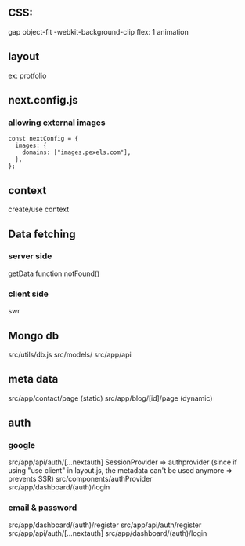 ## CSS:

gap
object-fit
-webkit-background-clip
flex: 1
animation

## layout

ex: protfolio

## next.config.js

### allowing external images

```
const nextConfig = {
  images: {
    domains: ["images.pexels.com"],
  },
};
```

## context

create/use context

## Data fetching

### server side

getData function
notFound()

### client side

swr

## Mongo db

src/utils/db.js
src/models/
src/app/api

## meta data

src/app/contact/page (static)
src/app/blog/[id]/page (dynamic)

## auth

### google

src/app/api/auth/[...nextauth]
SessionProvider => authprovider (since if using "use client" in layout.js, the metadata can't be used anymore => prevents SSR)
src/components/authProvider
src/app/dashboard/(auth)/login

### email & password

src/app/dashboard/(auth)/register
src/app/api/auth/register
src/app/api/auth/[...nextauth]
src/app/dashboard/(auth)/login
